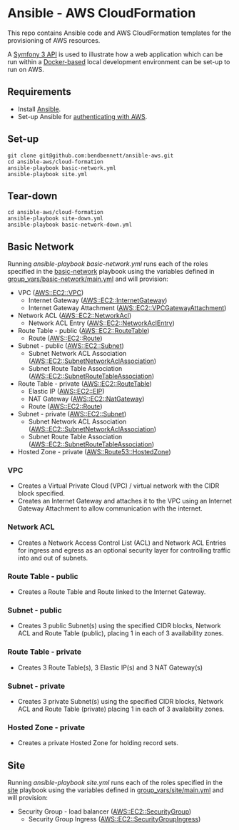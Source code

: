 # Ansible - AWS CloudFormation

This repo contains Ansible code and AWS CloudFormation templates for the
provisioning of AWS resources.

A [Symfony 3 API](https://github.com/bendbennett/symfony-api-swagger-jwt) is used to 
illustrate how a web application which can be run within a [Docker-based](https://github.com/bendbennett/docker-compose-nginx-php7-mongo3) 
local development environment can be set-up to run on AWS. 
 
## Requirements

* Install [Ansible](http://docs.ansible.com/ansible/intro_installation.html).
* Set-up Ansible for [authenticating with AWS](hhttp://docs.ansible.com/ansible/guide_aws.html#authentication).

## Set-up

    git clone git@github.com:bendbennett/ansible-aws.git
    cd ansible-aws/cloud-formation
    ansible-playbook basic-network.yml
    ansible-playbook site.yml 

## Tear-down

    cd ansible-aws/cloud-formation
    ansible-playbook site-down.yml
    ansible-playbook basic-network-down.yml
     
## Basic Network  

Running _ansible-playbook basic-network.yml_ runs each of the roles specified in the 
[basic-network](../basic-network.yml) playbook using the variables defined in 
[group_vars/basic-network/main.yml](../group_vars/basic-network/main.yml) and will 
provision:    

* VPC ([AWS::EC2::VPC](http://docs.aws.amazon.com/AWSCloudFormation/latest/UserGuide/aws-resource-ec2-vpc.html))
  * Internet Gateway ([AWS::EC2::InternetGateway](http://docs.aws.amazon.com/AWSCloudFormation/latest/UserGuide/aws-resource-ec2-internet-gateway.html))
  * Internet Gateway Attachment ([AWS::EC2::VPCGatewayAttachment](http://docs.aws.amazon.com/AWSCloudFormation/latest/UserGuide/aws-resource-ec2-vpc-gateway-attachment.html))
* Network ACL ([AWS::EC2::NetworkAcl](http://docs.aws.amazon.com/AWSCloudFormation/latest/UserGuide/aws-resource-ec2-network-acl.html))
  * Network ACL Entry ([AWS::EC2::NetworkAclEntry](http://docs.aws.amazon.com/AWSCloudFormation/latest/UserGuide/aws-resource-ec2-network-acl-entry.html))    
* Route Table - public ([AWS::EC2::RouteTable](http://docs.aws.amazon.com/AWSCloudFormation/latest/UserGuide/aws-resource-ec2-route-table.html))
  * Route ([AWS::EC2::Route](http://docs.aws.amazon.com/AWSCloudFormation/latest/UserGuide/aws-resource-ec2-route.html))
* Subnet - public ([AWS::EC2::Subnet](http://docs.aws.amazon.com/AWSCloudFormation/latest/UserGuide/aws-resource-ec2-subnet.html))
  * Subnet Network ACL Association ([AWS::EC2::SubnetNetworkAclAssociation](http://docs.aws.amazon.com/AWSCloudFormation/latest/UserGuide/aws-resource-ec2-subnet-network-acl-assoc.html))
  * Subnet Route Table Association ([AWS::EC2::SubnetRouteTableAssociation](http://docs.aws.amazon.com/AWSCloudFormation/latest/UserGuide/aws-resource-ec2-subnet-route-table-assoc.html))  
* Route Table - private ([AWS::EC2::RouteTable](http://docs.aws.amazon.com/AWSCloudFormation/latest/UserGuide/aws-resource-ec2-route-table.html))
  * Elastic IP ([AWS::EC2::EIP](http://docs.aws.amazon.com/AWSCloudFormation/latest/UserGuide/aws-properties-ec2-eip.html))
  * NAT Gateway ([AWS::EC2::NatGateway](http://docs.aws.amazon.com/AWSCloudFormation/latest/UserGuide/aws-resource-ec2-natgateway.html))
  * Route ([AWS::EC2::Route](http://docs.aws.amazon.com/AWSCloudFormation/latest/UserGuide/aws-resource-ec2-route.html))
* Subnet - private ([AWS::EC2::Subnet](http://docs.aws.amazon.com/AWSCloudFormation/latest/UserGuide/aws-resource-ec2-subnet.html))
  * Subnet Network ACL Association ([AWS::EC2::SubnetNetworkAclAssociation](http://docs.aws.amazon.com/AWSCloudFormation/latest/UserGuide/aws-resource-ec2-subnet-network-acl-assoc.html))
  * Subnet Route Table Association ([AWS::EC2::SubnetRouteTableAssociation](http://docs.aws.amazon.com/AWSCloudFormation/latest/UserGuide/aws-resource-ec2-subnet-route-table-assoc.html))  
* Hosted Zone - private ([AWS::Route53::HostedZone](http://docs.aws.amazon.com/AWSCloudFormation/latest/UserGuide/aws-resource-route53-hostedzone.html))  

### VPC
  
* Creates a Virtual Private Cloud (VPC) / virtual network with the CIDR block specified.
* Creates an Internet Gateway and attaches it to the VPC using an Internet Gateway 
Attachment to allow communication with the internet.

### Network ACL

* Creates a Network Access Control List (ACL) and Network ACL Entries for ingress and egress
as an optional security layer for controlling traffic into and out of subnets.

### Route Table - public

* Creates a Route Table and Route linked to the Internet Gateway.

### Subnet - public

* Creates 3 public Subnet(s) using the specified CIDR blocks, Network ACL and Route Table
(public), placing 1 in each of 3 availability zones.
 
### Route Table - private
 
* Creates 3 Route Table(s), 3 Elastic IP(s) and 3 NAT Gateway(s)  
    
### Subnet - private

* Creates 3 private Subnet(s) using the specified CIDR blocks, Network ACL and Route Table
(private) placing 1 in each of 3 availability zones.
  
### Hosted Zone - private

* Creates a private Hosted Zone for holding record sets.

## Site  

Running _ansible-playbook site.yml_ runs each of the roles specified in the 
[site](../site.yml) playbook using the variables defined in 
[group_vars/site/main.yml](../group_vars/site/main.yml) and will 
provision:    

* Security Group - load balancer ([AWS::EC2::SecurityGroup](http://docs.aws.amazon.com/AWSCloudFormation/latest/UserGuide/aws-properties-ec2-security-group.html))
  * Security Group Ingress ([AWS::EC2::SecurityGroupIngress](http://docs.aws.amazon.com/AWSCloudFormation/latest/UserGuide/aws-properties-ec2-security-group-ingress.html))
  